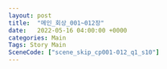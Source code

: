```yaml
---
layout: post
title:  "메인_회상_001~012장"
date:   2022-05-16 04:00:00 +0000
categories: Main
Tags: Story Main
SceneCode: ["scene_skip_cp001-012_q1_s10"]
---
```

